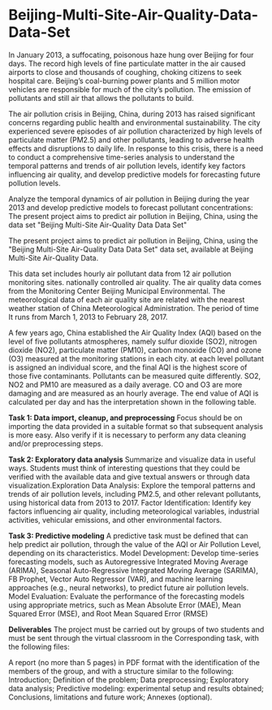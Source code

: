 # Beijing-Multi-Site-Air-Quality-Data-Data-Set

In January 2013, a suffocating, poisonous haze hung over Beijing for four days. The record high levels of fine particulate matter in the air caused airports to close and thousands of coughing, choking citizens to seek hospital care. Beijing’s coal-burning power plants and 5 million motor vehicles are responsible for much of the city’s pollution. The emission of pollutants and still air that allows the pollutants to build.

The air pollution crisis in Beijing, China, during 2013 has raised significant concerns regarding public health and environmental sustainability. The city experienced severe episodes of air pollution characterized by high levels of particulate matter (PM2.5) and other pollutants, leading to adverse health effects and disruptions to daily life. In response to this crisis, there is a need to conduct a comprehensive time-series analysis to understand the temporal patterns and trends of air pollution levels, identify key factors influencing air quality, and develop predictive models for forecasting future pollution levels.

Analyze the temporal dynamics of air pollution in Beijing during the year 2013 and develop predictive models to forecast pollutant concentrations:
The present project aims to predict air pollution in Beijing, China, using the data set "Beijing Multi-Site Air-Quality Data Data Set"

The present project aims to predict air pollution in Beijing, China, using the "Beijing Multi-Site Air-Quality Data Data Set" data set, available at Beijing Multi-Site Air-Quality Data.

This data set includes hourly air pollutant data from 12 air pollution monitoring sites. nationally controlled air quality. The air quality data comes from the Monitoring Center Beijing Municipal Environmental. The meteorological data of each air quality site are related with the nearest weather station of China Meteorological Administration. The period of time It runs from March 1, 2013 to February 28, 2017.

A few years ago, China established the Air Quality Index (AQI) based on the level of five pollutants atmospheres, namely sulfur dioxide (SO2), nitrogen dioxide (NO2), particulate matter (PM10), carbon monoxide (CO) and ozone (O3) measured at the monitoring stations in each city. at each level pollutant is assigned an individual score, and the final AQI is the highest score of those five contaminants. Pollutants can be measured quite differently. SO2, NO2 and PM10 are measured as a daily average. CO and O3 are more damaging and are measured as an hourly average. The end value of AQI is calculated per day and has the interpretation shown in the following table.




**Task 1: Data import, cleanup, and preprocessing**
Focus should be on importing the data provided in a suitable format so that subsequent analysis is more easy. Also verify if it is necessary to perform any data cleaning and/or preprocessing steps.

**Task 2: Exploratory data analysis**
Summarize and visualize data in useful ways. Students must think of interesting questions that they could be verified with the available data and give textual answers or through data visualization.Exploration Data Analysis: Explore the temporal patterns and trends of air pollution levels, including PM2.5, and other relevant pollutants, using historical data from 2013 to 2017. Factor Identification: Identify key factors influencing air quality, including meteorological variables, industrial activities, vehicular emissions, and other environmental factors. 


**Task 3: Predictive modeling**
A predictive task must be defined that can help predict air pollution, through the value of the AQI or Air Pollution Level, depending on its characteristics. Model Development: Develop time-series forecasting models, such as Autoregressive Integrated Moving Average (ARIMA), Seasonal Auto-Regressive Integrated Moving Average (SARIMA), FB Prophet, Vector Auto Regressor (VAR), and machine learning approaches (e.g., neural networks), to predict future air pollution levels. Model Evaluation: Evaluate the performance of the forecasting models using appropriate metrics, such as Mean Absolute Error (MAE), Mean Squared Error (MSE), and Root Mean Squared Error (RMSE)

**Deliverables**
The project must be carried out by groups of two students and must be sent through the virtual classroom in the Corresponding task, with the following files:

A report (no more than 5 pages) in PDF format with the identification of the members of the group, and with a structure similar to the following:
Introduction;
Definition of the problem;
Data preprocessing;
Exploratory data analysis;
Predictive modeling: experimental setup and results obtained;
Conclusions, limitations and future work;
Annexes (optional).

